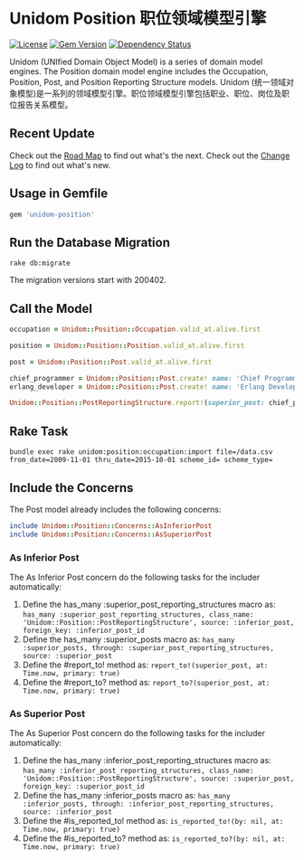 # Unidom Position 职位领域模型引擎

[![License](https://img.shields.io/badge/license-MIT-green.svg)](http://opensource.org/licenses/MIT)
[![Gem Version](https://badge.fury.io/rb/unidom-position.svg)](https://badge.fury.io/rb/unidom-position)
[![Dependency Status](https://gemnasium.com/badges/github.com/topbitdu/unidom-position.svg)](https://gemnasium.com/github.com/topbitdu/unidom-position)

Unidom (UNIfied Domain Object Model) is a series of domain model engines. The Position domain model engine includes the Occupation, Position, Post, and Position Reporting Structure models.
Unidom (统一领域对象模型)是一系列的领域模型引擎。职位领域模型引擎包括职业、职位、岗位及职位报告关系模型。



## Recent Update

Check out the [Road Map](ROADMAP.md) to find out what's the next.
Check out the [Change Log](CHANGELOG.md) to find out what's new.



## Usage in Gemfile

```ruby
gem 'unidom-position'
```



## Run the Database Migration

```shell
rake db:migrate
```
The migration versions start with 200402.



## Call the Model

```ruby
occupation = Unidom::Position::Occupation.valid_at.alive.first

position = Unidom::Position::Position.valid_at.alive.first

post = Unidom::Position::Post.valid_at.alive.first

chief_programmer = Unidom::Position::Post.create! name: 'Chief Programmer', position: position
erlang_developer = Unidom::Position::Post.create! name: 'Erlang Developer', position: position

Unidom::Position::PostReportingStructure.report!(superior_post: chief_programmer, inferior_post: erlang_developer, opened_at: Time.now, elemental: true)

```



## Rake Task

```shell
bundle exec rake unidom:position:occupation:import file=/data.csv from_date=2009-11-01 thru_date=2015-10-01 scheme_id= scheme_type=
```



## Include the Concerns

The Post model already includes the following concerns:
```ruby
include Unidom::Position::Concerns::AsInferiorPost
include Unidom::Position::Concerns::AsSuperiorPost
```

### As Inferior Post

The As Inferior Post concern do the following tasks for the includer automatically:  
1. Define the has_many :superior_post_reporting_structures macro as: ``has_many :superior_post_reporting_structures, class_name: 'Unidom::Position::PostReportingStructure', source: :inferior_post, foreign_key: :inferior_post_id``  
2. Define the has_many :superior_posts macro as: ``has_many :superior_posts, through: :superior_post_reporting_structures, source: :superior_post``  
3. Define the #report_to! method as: ``report_to!(superior_post, at: Time.now, primary: true)``  
4. Define the #report_to? method as: ``report_to?(superior_post, at: Time.now, primary: true)``

### As Superior Post

The As Superior Post concern do the following tasks for the includer automatically:  
1. Define the has_many :inferior_post_reporting_structures macro as: ``has_many :inferior_post_reporting_structures, class_name: 'Unidom::Position::PostReportingStructure', source: :superior_post, foreign_key: :superior_post_id``  
2. Define the has_many :inferior_posts macro as: ``has_many :inferior_posts, through: :inferior_post_reporting_structures, source: :inferior_post``  
3. Define the #is_reported_to! method as: ``is_reported_to!(by: nil, at: Time.now, primary: true)``  
4. Define the #is_reported_to? method as: ``is_reported_to?(by: nil, at: Time.now, primary: true)``
